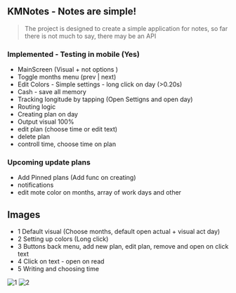## KMNotes - Notes are simple!
> The project is designed to create a simple application for notes, so far there is not much to say, there may be an API

### Implemented - Testing in mobile (Yes)
- MainScreen (Visual + not options )
- Toggle months menu (prev | next)
- Edit Colors - Simple settings - long click on day (>0.20s)
- Cash - save all memory 
- Tracking longitude by tapping (Open Settigns and open day)
- Routing logic
- Creating plan on day
- Output visual 100%
- edit plan (choose time or edit text)
- delete plan
- controll time, choose time on plan 

### Upcoming update plans
- Add Pinned plans (Add func on creating)
- notifications
- edit mote color on months, array of work days and other


## Images 
- 1 Default visual (Choose months, default open actual + visual act day)
- 2 Setting up colors (Long click)
- 3 Buttons back menu, add new plan, edit plan, remove and open on click text
- 4 Click on text - open on read 
- 5 Writing and choosing time

![1](https://github.com/user-attachments/assets/aa7e7a01-bfff-49db-afe8-33b1206150b4)
![2](https://github.com/user-attachments/assets/50a3e606-1028-410f-b613-e6621a8da52b)



